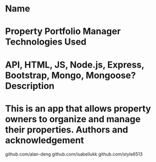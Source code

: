 Name
==========================
Property Portfolio Manager
Technologies Used
===========================
API, HTML, JS, Node.js, Express, Bootstrap, Mongo, Mongoose?
Description
==========================
This is an app that allows property owners to organize and manage their properties.
Authors and acknowledgement
==========================
github.com/alan-deng
github.com/isabellukk
github.com/style6513